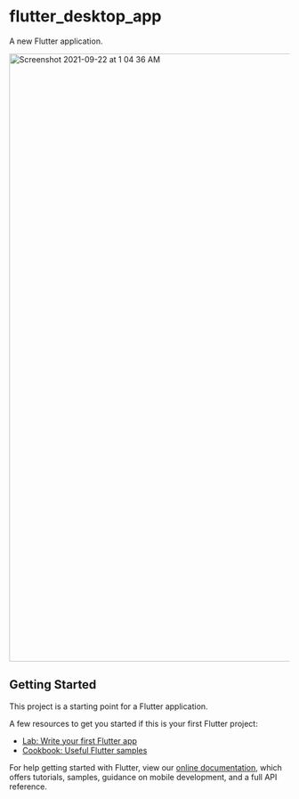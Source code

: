 # flutter_desktop_app

A new Flutter application.

<img width="1092" alt="Screenshot 2021-09-22 at 1 04 36 AM" src="https://user-images.githubusercontent.com/30177329/134254005-65d4ba53-0bd8-43ff-8ded-87e5b01d76e7.png">

## Getting Started

This project is a starting point for a Flutter application.

A few resources to get you started if this is your first Flutter project:

- [Lab: Write your first Flutter app](https://flutter.dev/docs/get-started/codelab)
- [Cookbook: Useful Flutter samples](https://flutter.dev/docs/cookbook)

For help getting started with Flutter, view our
[online documentation](https://flutter.dev/docs), which offers tutorials,
samples, guidance on mobile development, and a full API reference.

